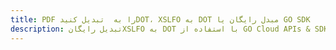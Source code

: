 ---title: PDF را به  تبدیل کنیدDOT، XSLFO به DOT مبدل رایگان یا GO SDKdescription: تبدیل رایگانXSLFO به DOT با استفاده از GO Cloud APIs & SDK همچنین اسناد PDF را در Cloud ایجاد، ویرایش و رندر کنید.---